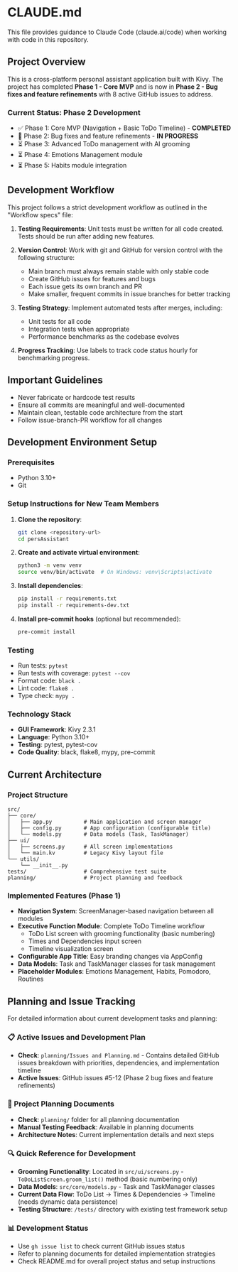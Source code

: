# CLAUDE.md

This file provides guidance to Claude Code (claude.ai/code) when working with code in this repository.

## Project Overview

This is a cross-platform personal assistant application built with Kivy. The project has completed **Phase 1 - Core MVP** and is now in **Phase 2 - Bug fixes and feature refinements** with 8 active GitHub issues to address.

### Current Status: Phase 2 Development
- ✅ Phase 1: Core MVP (Navigation + Basic ToDo Timeline) - **COMPLETED**
- 🔄 Phase 2: Bug fixes and feature refinements - **IN PROGRESS**
- ⏳ Phase 3: Advanced ToDo management with AI grooming
- ⏳ Phase 4: Emotions Management module
- ⏳ Phase 5: Habits module integration

## Development Workflow

This project follows a strict development workflow as outlined in the "Workflow specs" file:

1. **Testing Requirements**: Unit tests must be written for all code created. Tests should be run after adding new features.

2. **Version Control**: Work with git and GitHub for version control with the following structure:
   - Main branch must always remain stable with only stable code
   - Create GitHub issues for features and bugs
   - Each issue gets its own branch and PR
   - Make smaller, frequent commits in issue branches for better tracking

3. **Testing Strategy**: Implement automated tests after merges, including:
   - Unit tests for all code
   - Integration tests when appropriate
   - Performance benchmarks as the codebase evolves

4. **Progress Tracking**: Use labels to track code status hourly for benchmarking progress.

## Important Guidelines

- Never fabricate or hardcode test results
- Ensure all commits are meaningful and well-documented
- Maintain clean, testable code architecture from the start
- Follow issue-branch-PR workflow for all changes

## Development Environment Setup

### Prerequisites
- Python 3.10+
- Git

### Setup Instructions for New Team Members

1. **Clone the repository**:
   ```bash
   git clone <repository-url>
   cd persAssistant
   ```

2. **Create and activate virtual environment**:
   ```bash
   python3 -m venv venv
   source venv/bin/activate  # On Windows: venv\Scripts\activate
   ```

3. **Install dependencies**:
   ```bash
   pip install -r requirements.txt
   pip install -r requirements-dev.txt
   ```

4. **Install pre-commit hooks** (optional but recommended):
   ```bash
   pre-commit install
   ```

### Testing
- Run tests: `pytest`
- Run tests with coverage: `pytest --cov`
- Format code: `black .`
- Lint code: `flake8 .`
- Type check: `mypy .`

### Technology Stack
- **GUI Framework**: Kivy 2.3.1
- **Language**: Python 3.10+
- **Testing**: pytest, pytest-cov
- **Code Quality**: black, flake8, mypy, pre-commit

## Current Architecture

### Project Structure
```
src/
├── core/
│   ├── app.py          # Main application and screen manager
│   ├── config.py       # App configuration (configurable title)
│   └── models.py       # Data models (Task, TaskManager)
├── ui/
│   ├── screens.py      # All screen implementations
│   └── main.kv         # Legacy Kivy layout file
└── utils/
    └── __init__.py
tests/                  # Comprehensive test suite
planning/               # Project planning and feedback
```

### Implemented Features (Phase 1)
- **Navigation System**: ScreenManager-based navigation between all modules
- **Executive Function Module**: Complete ToDo Timeline workflow
  - ToDo List screen with grooming functionality (basic numbering)
  - Times and Dependencies input screen
  - Timeline visualization screen
- **Configurable App Title**: Easy branding changes via AppConfig
- **Data Models**: Task and TaskManager classes for task management
- **Placeholder Modules**: Emotions Management, Habits, Pomodoro, Routines

## Planning and Issue Tracking

For detailed information about current development tasks and planning:

### 📋 Active Issues and Development Plan
- **Check**: `planning/Issues and Planning.md` - Contains detailed GitHub issues breakdown with priorities, dependencies, and implementation timeline
- **Active Issues**: GitHub issues #5-12 (Phase 2 bug fixes and feature refinements)

### 📝 Project Planning Documents
- **Check**: `planning/` folder for all planning documentation
- **Manual Testing Feedback**: Available in planning documents
- **Architecture Notes**: Current implementation details and next steps

### 🔍 Quick Reference for Development
- **Grooming Functionality**: Located in `src/ui/screens.py` - `ToDoListScreen.groom_list()` method (basic numbering only)
- **Data Models**: `src/core/models.py` - Task and TaskManager classes
- **Current Data Flow**: ToDo List → Times & Dependencies → Timeline (needs dynamic data persistence)
- **Testing Structure**: `/tests/` directory with existing test framework setup

### 📊 Development Status
- Use `gh issue list` to check current GitHub issues status
- Refer to planning documents for detailed implementation strategies
- Check README.md for overall project status and setup instructions